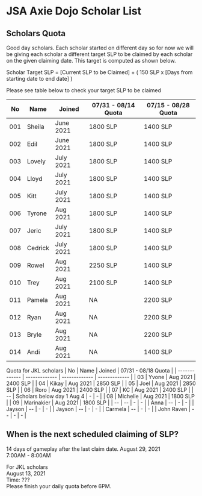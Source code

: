 # JSA Axie Dojo Scholar List



## Scholars Quota
Good day scholars. Each scholar started on different day so for now we will be giving each scholar a different target SLP to be claimed by each scholar on the given claiming date. This target is computed as shown below.  
  
Scholar Target SLP = [Current SLP to be Claimed] + ( 150 SLP x [Days from starting date to end date] )  
  
Please see table below to check your target SLP to be claimed

| No  | Name | Joined | 07/31 - 08/14 Quota | 07/15 - 08/28 Quota |
| ------------- | ------------- | ------------- | ------------- | ------------- |
| 001  | Sheila  | June 2021 | 1800 SLP | 1400 SLP |
| 002  | Edil | June 2021 | 1800 SLP | 1400 SLP |
| 003  | Lovely  | July 2021 | 1800 SLP | 1400 SLP |
| 004  | Lloyd | July 2021 | 1800 SLP | 1400 SLP |
| 005  | Kitt | July 2021 | 1800 SLP | 1400 SLP |
| 006  | Tyrone | Aug 2021 | 1800 SLP | 1400 SLP |
| 007  | Jeric | July 2021 | 1800 SLP | 1400 SLP |
| 008  | Cedrick | July 2021 | 1800 SLP | 1400 SLP |
| 009  | Rowel | Aug 2021 | 2250 SLP | 1400 SLP |
| 010  | Trey | Aug 2021 | 2100 SLP | 1400 SLP |
| 011  | Pamela | Aug 2021 | NA | 2200 SLP |
| 012  | Ryan | Aug 2021 | NA | 2200 SLP |
| 013  | Bryle | Aug 2021 | NA | 2200 SLP |
| 014  | Andi | Aug 2021 | NA | 1400 SLP |
  
Quota for JKL scholars
| No  | Name | Joined | 07/31 - 08/18 Quota |
| ------------- | ------------- | ------------- | ------------- |
| 03  | Yvone | Aug 2021 | 2400 SLP |
| 04  | Kikay | Aug 2021 | 2850 SLP |
| 05  | Joel | Aug 2021 | 2850 SLP |
| 06  | Roro | Aug 2021 | 2400 SLP |
| 07  | KC | Aug 2021 | 2400 SLP |
| --  | Scholars below day 1 Aug 4 | - | - |
| 08  | Michelle | Aug 2021 | 1800 SLP |
| 09  | Marinakier | Aug 2021 | 1800 SLP |
| --  | -- | - | - |
| Anna  | -- | - | - |
| Jayson  | -- | - | - |
| Jayson  | -- | - | - |
| Carmela  | -- | - | - |
| John Raven  | -- | - | - |

## When is the next scheduled claiming of SLP?
14 days of gameplay after the last claim date.
August 29, 2021  
7:00AM - 8:00AM
  
For JKL scholars  
August 13, 2021  
Time: ???  
Please finish your daily quota before 6PM.
<!--
## Scholars Record
| Name  | 06 | 07/15  | 07/30  | 08/14  |
| ------------- | ------------- | ------------- | ------------- | ------------- |
| Sheila  | O  | O  | O | Ongoing |
| Edil  | O | O  | O | Ongoing |
| Lovely  | NA  | X | O  | Ongoing |
| Lloyd  | NA  | X | O  | Ongoing |
| Kitt  | NA  | NA | O  | Ongoing |
| Tyrone | NA  | NA | NA  | Ongoing |
| Jeric | NA  | NA | O  | Ongoing |
| Cedrick | NA  | NA | X  | Ongoing |
| Rowel | NA  | NA | NA  | Ongoing |
| Trey | NA  | NA | NA  | Ongoing |
  
-->
